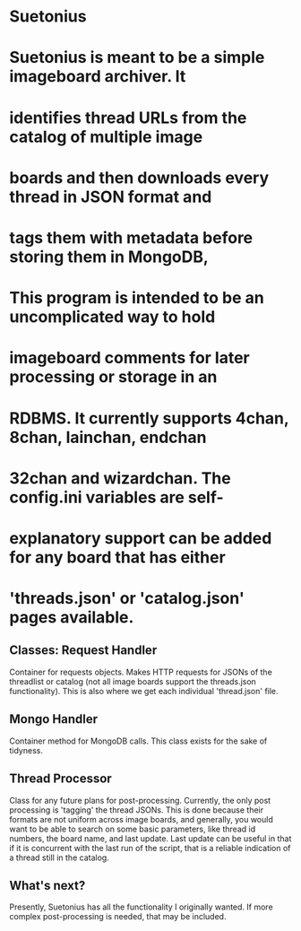 Suetonius
===========================================================
# Suetonius is meant to be a simple imageboard archiver. It
# identifies thread URLs from the catalog of multiple image
# boards and then downloads every thread in JSON format and
# tags them with metadata before storing them in MongoDB,
# This program is intended to be an uncomplicated way to hold
# imageboard comments for later processing or storage in an
# RDBMS. It currently supports 4chan, 8chan, lainchan, endchan
# 32chan and wizardchan. The config.ini variables are self-
# explanatory support can be added for any board that has either
# 'threads.json' or 'catalog.json' pages available.

Classes:
Request Handler
-------------------------------------------------------------
Container for requests objects. Makes HTTP requests for JSONs 
of the threadlist or catalog (not all image boards support the
threads.json functionality). This is also where we get each
individual 'thread.json' file.

Mongo Handler
--------------------------------------------------------------
Container method for MongoDB calls. This class exists for the
sake of tidyness.

Thread Processor
--------------------------------------------------------------
Class for any future plans for post-processing. Currently, the
only post processing is 'tagging' the thread JSONs. This is done
because their formats are not uniform across image boards, and
generally, you would want to be able to search on some basic
parameters, like thread id numbers, the board name, and last update.
Last update can be useful in that if it is concurrent with the last
run of the script, that is a reliable indication of a thread still
in the catalog.

What's next?
--------------------------------------------------------------
Presently, Suetonius has all the functionality I originally
wanted. If more complex post-processing is needed, that may be
included.
